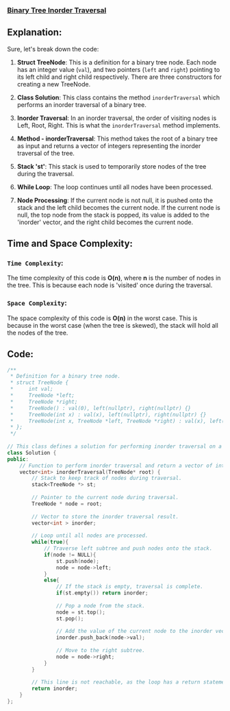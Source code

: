 ### [Binary Tree Inorder Traversal](https://leetcode.com/problems/binary-tree-inorder-traversal/description/)

## Explanation:
Sure, let's break down the code:

1. **Struct TreeNode**: This is a definition for a binary tree node. Each node has an integer value (`val`), and two pointers (`left` and `right`) pointing to its left child and right child respectively. There are three constructors for creating a new TreeNode.

2. **Class Solution**: This class contains the method `inorderTraversal` which performs an inorder traversal of a binary tree.

3. **Inorder Traversal**: In an inorder traversal, the order of visiting nodes is Left, Root, Right. This is what the `inorderTraversal` method implements.

4. **Method - inorderTraversal**: This method takes the root of a binary tree as input and returns a vector of integers representing the inorder traversal of the tree.

5. **Stack 'st'**: This stack is used to temporarily store nodes of the tree during the traversal.

6. **While Loop**: The loop continues until all nodes have been processed.

7. **Node Processing**: If the current node is not null, it is pushed onto the stack and the left child becomes the current node. If the current node is null, the top node from the stack is popped, its value is added to the 'inorder' vector, and the right child becomes the current node.

## Time and Space Complexity:
### `Time Complexity`:
The time complexity of this code is **O(n)**, where **n** is the number of nodes in the tree. This is because each node is 'visited' once during the traversal.

### `Space Complexity`:
The space complexity of this code is **O(n)** in the worst case. This is because in the worst case (when the tree is skewed), the stack will hold all the nodes of the tree.

## Code:
```cpp
/**
 * Definition for a binary tree node.
 * struct TreeNode {
 *     int val;
 *     TreeNode *left;
 *     TreeNode *right;
 *     TreeNode() : val(0), left(nullptr), right(nullptr) {}
 *     TreeNode(int x) : val(x), left(nullptr), right(nullptr) {}
 *     TreeNode(int x, TreeNode *left, TreeNode *right) : val(x), left(left), right(right) {}
 * };
 */
 
// This class defines a solution for performing inorder traversal on a binary tree.
class Solution {
public:
    // Function to perform inorder traversal and return a vector of integers.
    vector<int> inorderTraversal(TreeNode* root) {
        // Stack to keep track of nodes during traversal.
        stack<TreeNode *> st;
        
        // Pointer to the current node during traversal.
        TreeNode * node = root;
        
        // Vector to store the inorder traversal result.
        vector<int > inorder;
        
        // Loop until all nodes are processed.
        while(true){
            // Traverse left subtree and push nodes onto the stack.
            if(node != NULL){
                st.push(node);
                node = node->left;
            }
            else{
                // If the stack is empty, traversal is complete.
                if(st.empty()) return inorder;
                
                // Pop a node from the stack.
                node = st.top();
                st.pop();
                
                // Add the value of the current node to the inorder vector.
                inorder.push_back(node->val);
                
                // Move to the right subtree.
                node = node->right;
            }
        }
        
        // This line is not reachable, as the loop has a return statement.
        return inorder;
    }
};

```
